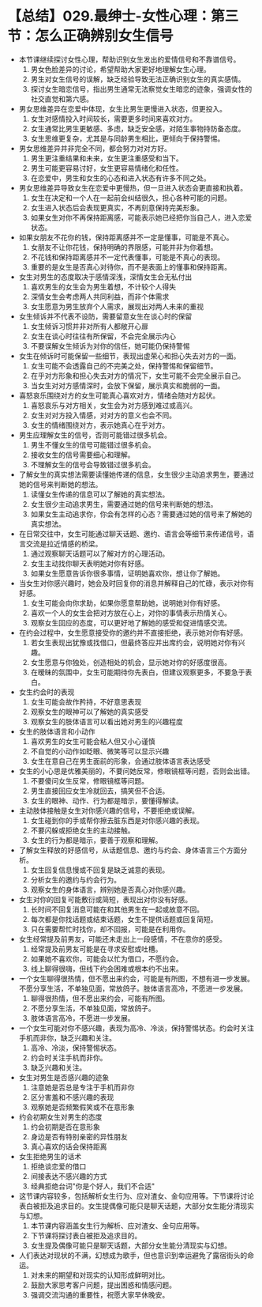 # 【总结】029.最绅士-女性心理：第三节：怎么正确辨别女生信号

-   本节课继续探讨女性心理，帮助识别女生发出的爱情信号和不靠谱信号。
    1.  男女色脸差异的讨论，希望帮助大家更好地理解女生心理。
    2.  男生对女生信号的误解，缺乏经验导致无法正确识别女生的真实感情。
    3.  探讨女生暗恋信号，指出男生通常无法察觉女生暗恋的迹象，强调女性的社交直觉和第六感。
-   男女思维差异在恋爱中体现，女生比男生更慢进入状态，但更投入。
    1.  女生对感情投入时间较长，需要更多时间来喜欢对方。
    2.  女生通常比男生更敏感、多虑，缺乏安全感，对陌生事物持防备态度。
    3.  女生思维更复杂，尤其是与同龄男生相比，更倾向于保持警惕。
-   男女思维差异并非完全不同，都会努力对对方好。
    1.  男生更注重结果和未来，女生更注重感受和当下。
    2.  男生可能更容易讨好，女生更容易情绪化和任性。
    3.  在恋爱中，男生和女生的心态和进入状态有许多不同之处。
-   男女思维差异导致女生在恋爱中更慢热，但一旦进入状态会更直接和执着。
    1.  女生在决定和一个人在一起前会纠结很久，担心各种可能的问题。
    2.  女生进入状态后会表现更真实，不再刻意保持完美形象。
    3.  如果女生对你不再保持距离感，可能表示她已经把你当自己人，进入恋爱状态。
-   如果女朋友不花你的钱，保持距离感并不一定是懂事，可能是不真心。
    1.  女朋友不让你花钱，保持明确的界限感，可能并非为你着想。
    2.  不花钱和保持距离感并不一定代表懂事，可能是不真心的表现。
    3.  重要的是女生是否真心对待你，而不是表面上的懂事和保持距离。
-   女生对男生的态度取决于感情深浅，深情女生会无私付出
    1.  喜欢男生的女生会为男生着想，不计较个人得失
    2.  深情女生会考虑两人共同利益，而非个体需求
    3.  女生愿意为男生放弃个人需求，展现出对两人未来的重视
-   女生倾诉并不代表不设防，需要留意女生在谈心时的保留
    1.  女生倾诉习惯并非对所有人都敞开心扉
    2.  女生在谈心时往往有所保留，不会完全展示内心
    3.  不要误解女生倾诉为对你的信任，她可能仍保持警惕
-   女生在倾诉时可能保留一些细节，表现出虚荣心和担心失去对方的一面。
    1.  女生可能不会透露自己的不完美之处，保持警惕和保留细节。
    2.  在乎对方形象和担心失去对方的情况下，女生可能不会完全展示自己。
    3.  当女生对对方感情深时，会放下保留，展示真实和脆弱的一面。
-   喜怒哀乐围绕对方的女生可能真心喜欢对方，情绪会随对方起伏。
    1.  喜怒哀乐与对方相关，女生会为对方感到难过或高兴。
    2.  女生对对方投入情感，对对方的意义也会不同。
    3.  女生的情绪围绕对方，表示她真心在乎对方。
-   男生应理解女生的信号，否则可能错过很多机会。
    1.  男生不懂女生的信号可能错过很多机会。
    2.  接收女生的信号需要细心和理解。
    3.  不理解女生的信号会导致错过很多机会。
-   了解女生的真实想法需要读懂她传递的信息，女生很少主动追求男生，要通过她的信号来判断她的想法。
    1.  读懂女生传递的信息可以了解她的真实想法。
    2.  女生很少主动追求男生，需要通过她的信号来判断她的想法。
    3.  如果女生主动追求你，你会有怎样的心态？需要通过她的信号来了解她的真实想法。
-   在日常交往中，女生可能通过聊天话题、邀约、语言会等细节来传递信号，语言交流是拉近情感的桥梁。
    1.  通过观察聊天话题可以了解对方的心理活动。
    2.  女生主动找你聊天表明她对你有好感。
    3.  如果女生愿意告诉你很多事情，证明她喜欢你，想让你了解她。
-   当女生对你感兴趣时，她会及时回复你的消息并解释自己的忙碌，表示对你有好感。
    1.  女生可能会向你求助，如果你愿意帮助她，说明她对你有好感。
    2.  喜欢一个人的女生会把对方放在心上，对你的事情表示热情关心。
    3.  观察女生回应的态度，可以更好地了解她的感受和促进情感交流。
-   在约会过程中，女生愿意接受你的邀约并不直接拒绝，表示她对你有好感。
    1.  若女生表现出犹豫或找借口，但最终答应并出席约会，说明她对你有兴趣。
    2.  女生愿意与你独处，创造相处的机会，显示她对你的好感度很高。
    3.  在暧昧的氛围中，女生可能期待你先表白，但建议观察更多，不要急于表白。
-   女生约会时的表现
    1.  女生可能会故作矜持，不好意思表现
    2.  观察女生的眼神可以了解她的真实感受
    3.  观察女生的肢体语言可以看出她对男生的兴趣程度
-   女生的肢体语言和小动作
    1.  喜欢男生的女生可能会粘人但又小心谨慎
    2.  不自觉的小动作如眨眼、微笑等可以显示兴趣
    3.  女生在意自己在男生面前的形象，会通过肢体语言表达感受
-   女生的小心思是优雅美丽的，不要问她反常，修眼镜框等问题，否则会出错。
    1.  不要傻问女生反常，修眼镜框等问题。
    2.  男生直接回应女生冷就回去，搞笑但不合适。
    3.  女生的眼神、动作、行为都是暗示，要懂得解读。
-   主动肢体接触是女生对你感兴趣的信号，不要拒绝或误解。
    1.  女生碰到你的手或帮你擦去脏东西是对你感兴趣的表现。
    2.  不要闪躲或拒绝女生的主动接触。
    3.  女生的行为都是暗示，要善于观察和理解。
-   了解女生释放的好感信号，从话题信息、邀约与约会、身体语言三个方面分析。
    1.  女生回复信息慢或不回复是缺乏诚意的表现。
    2.  分析女生的邀约与约会行为。
    3.  观察女生的身体语言，辨别她是否真心对你感兴趣。
-   女生对你的回复可能敷衍或简短，表现出对你没有好感。
    1.  长时间不回复消息可能在和其他男生在一起或故意不回。
    2.  每次都是你找话题或结束话题，女生不提供话题或回复简短。
    3.  只在需要帮忙时找你，却不回报，可能是在利用你。
-   女生经常提及前男友，可能还未走出上一段感情，不在意你的感受。
    1.  经常提及前男友可能是在寻求安慰或吐槽。
    2.  如果她不喜欢你，可能会以忙为借口，不愿约会。
    3.  线上聊得很嗨，但线下约会困难或根本约不出来。
-   一个女生聊得很热情，但不愿出来约会，可能是有所图，不想有进一步发展。不愿分享生活，不单独见面，常放鸽子。肢体语言高冷，不愿进一步发展。
    1.  聊得很热情，但不愿出来约会，可能有所图。
    2.  不愿分享生活，不单独见面，常放鸽子。
    3.  肢体语言高冷，不愿进一步发展。
-   一个女生可能对你不感兴趣，表现为高冷、冷淡，保持警惕状态。约会时关注手机而非你，缺乏兴趣和关注。
    1.  高冷、冷淡，保持警惕状态。
    2.  约会时关注手机而非你。
    3.  缺乏兴趣和关注。
-   女生对男生是否感兴趣的迹象
    1.  注意她是否总是专注于手机而非你
    2.  区分害羞和不感兴趣的表现
    3.  观察她是否频繁假笑或不在意形象
-   约会初期女生对男生的态度
    1.  约会初期是否在意形象
    2.  身边是否有特别亲密的异性朋友
    3.  真心喜欢的话会保持距离
-   女生拒绝男生的话术
    1.  拒绝谈恋爱的借口
    2.  间接表达不感兴趣的方式
    3.  经典拒绝台词"你是个好人，我们不合适"
-   这节课内容较多，包括解析女生行为、应对渣女、金句应用等。下节课将讨论表白被拒及追求目的。女生提偶像可能只是聊天话题，大部分女生能分清现实与幻想。
    1.  本节课内容涵盖女生行为解析、应对渣女、金句应用等。
    2.  下节课将探讨表白被拒及追求目的。
    3.  女生提及偶像可能只是聊天话题，大部分女生能分清现实与幻想。
-   人们表达对现状的不满，幻想成为歌手，但也意识到幸运避免了露宿街头的命运。
    1.  对未来的期望和对现实的认知形成鲜明对比。
    2.  鼓励大家思考客户问题，提出困惑和情感问题。
    3.  强调交流沟通的重要性，祝愿大家早休晚安。